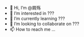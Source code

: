 - 👋 Hi, I’m @屑殇
- 👀 I’m interested in ???
- 🌱 I’m currently learning ???
- 💞️ I’m looking to collaborate on ???
- 📫 How to reach me ...

<!---
AGSTEPHIL/AGSTEPHIL is a ✨ special ✨ repository because its `README.md` (this file) appears on your GitHub profile.
You can click the Preview link to take a look at your changes.
--->
